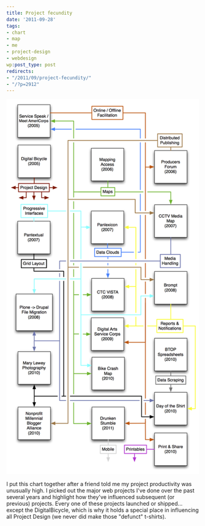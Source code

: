 ```yaml
---
title: Project fecundity
date: '2011-09-28'
tags:
- chart
- map
- me
- project-design
- webdesign
wp:post_type: post
redirects:
- "/2011/09/project-fecundity/"
- "/?p=2912"
---
```


[ ![](2011-09-28-Project-fecundity/Project-Influences.png "Project Influences") ](2011-09-28-Project-fecundity/Project-Influences.pdf)

I put this chart together after a friend told me my project productivity was unusually high. I picked out the major web projects I've done over the past several years and highlight how they've influenced subsequent (or previous) projects. Every one of these projects launched or shipped... except the DigitalBicycle, which is why it holds a special place in influencing all Project Design (we never did make those "defunct" t-shirts).
